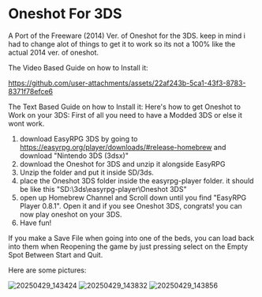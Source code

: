 # Oneshot For 3DS
A Port of the Freeware (2014) Ver. of Oneshot for the 3DS.
keep in mind i had to change alot of things to get it to work so its not a 100% like the actual 2014 ver. of oneshot.

The Video Based Guide on how to Install it:

https://github.com/user-attachments/assets/22af243b-5ca1-43f3-8783-8371f78efce6

The Text Based Guide on how to Install it:
Here's how to get Oneshot to Work on your 3DS:
First of all you need to have a Modded 3DS or else it wont work.
1. download EasyRPG 3DS by going to https://easyrpg.org/player/downloads/#release-homebrew and download "Nintendo 3DS (3dsx)"
2. download the Oneshot for 3DS and unzip it alongside EasyRPG
3. Unzip the folder and put it inside SD/3ds.
4. place the Oneshot 3DS folder inside the easyrpg-player folder. it should be like this "SD:\3ds\easyrpg-player\Oneshot 3DS"
5. open up Homebrew Channel and Scroll down until you find "EasyRPG Player 0.8.1". Open it and if you see Oneshot 3DS, congrats! you can now play
oneshot on your 3DS.
6. Have fun!

If you make a Save File when going into one of the beds, you can load back into them when Reopening the game by just pressing select on the Empty Spot Between Start and Quit.

Here are some pictures:

![20250429_143424](https://github.com/user-attachments/assets/21ffa958-3cda-4e79-92fd-905e37d54388)
![20250429_143832](https://github.com/user-attachments/assets/6407ba0c-33d8-4308-a4c9-8c8301423077)
![20250429_143856](https://github.com/user-attachments/assets/2482b69b-3060-4abe-992e-b4f5e0295e29)
